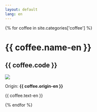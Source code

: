```yaml
---
layout: default
lang: en
---
```


{% for coffee in site.categories['coffee'] %}
<div class="row coffee-title">
	<h1>{{ coffee.name-en }}</h1>
	<h2>{{ coffee.code }}</h2>
</div>
<div class="row coffee-content">
	<div class="col-lg-6 col-xs-6 coffee-image">
		<img class="img-responsive coffee-image" src="images/{{ coffee.image }}"></img>
	</div>
	<div class="col-lg-6 col-xs-6">
		<p>
			Origin:
			<b>{{ coffee.origin-en }}</b>  
		</p>
		<p>{{ coffee.text-en }}</p>
	</div>
</div>

{% endfor %}